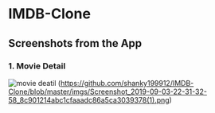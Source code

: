 # IMDB-Clone
## Screenshots from the App
### 1. Movie Detail
![movie deatil](https://github.com/shanky199912/IMDB-Clone/blob/master/imgs/Screenshot_2019-09-03-22-31-23-66_8c901214abc1cfaaadc86a5ca3039378.png)
(https://github.com/shanky199912/IMDB-Clone/blob/master/imgs/Screenshot_2019-09-03-22-31-32-58_8c901214abc1cfaaadc86a5ca3039378(1).png)

